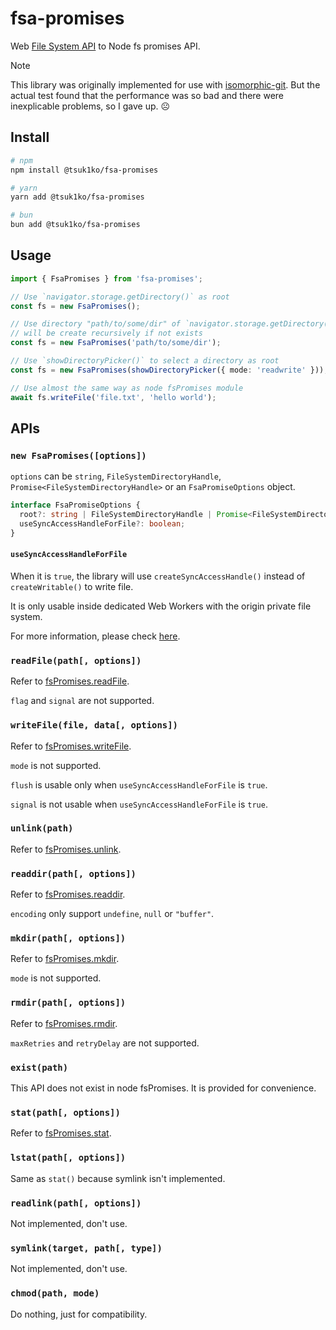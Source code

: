 # fsa-promises

Web [File System API](https://developer.mozilla.org/en-US/docs/Web/API/File_System_API) to Node fs promises API.

> [!NOTE]  
> This library was originally implemented for use with [isomorphic-git](https://github.com/isomorphic-git/isomorphic-git). But the actual test found that the performance was so bad and there were inexplicable problems, so I gave up. ☹️

## Install

```bash
# npm
npm install @tsuk1ko/fsa-promises

# yarn
yarn add @tsuk1ko/fsa-promises

# bun
bun add @tsuk1ko/fsa-promises
```

## Usage

```ts
import { FsaPromises } from 'fsa-promises';

// Use `navigator.storage.getDirectory()` as root
const fs = new FsaPromises();

// Use directory "path/to/some/dir" of `navigator.storage.getDirectory()` as root,
// will be create recursively if not exists
const fs = new FsaPromises('path/to/some/dir');

// Use `showDirectoryPicker()` to select a directory as root
const fs = new FsaPromises(showDirectoryPicker({ mode: 'readwrite' }));

// Use almost the same way as node fsPromises module
await fs.writeFile('file.txt', 'hello world');
```

## APIs

### `new FsaPromises([options])`

`options` can be `string`, `FileSystemDirectoryHandle`, `Promise<FileSystemDirectoryHandle>` or an `FsaPromiseOptions` object.

```ts
interface FsaPromiseOptions {
  root?: string | FileSystemDirectoryHandle | Promise<FileSystemDirectoryHandle>;
  useSyncAccessHandleForFile?: boolean;
}
```

#### `useSyncAccessHandleForFile`

When it is `true`, the library will use `createSyncAccessHandle()` instead of `createWritable()` to write file.

It is only usable inside dedicated Web Workers with the origin private file system.

For more information, please check [here](https://developer.mozilla.org/en-US/docs/Web/API/FileSystemFileHandle/createSyncAccessHandle).

### `readFile(path[, options])`

Refer to [fsPromises.readFile](https://nodejs.org/api/fs.html#fspromisesreadfilepath-options).

`flag` and `signal` are not supported.

### `writeFile(file, data[, options])`

Refer to [fsPromises.writeFile](https://nodejs.org/api/fs.html#fspromiseswritefilefile-data-options).

`mode` is not supported.

`flush` is usable only when `useSyncAccessHandleForFile` is `true`.

`signal` is not usable when `useSyncAccessHandleForFile` is `true`.

### `unlink(path)`

Refer to [fsPromises.unlink](https://nodejs.org/api/fs.html#fspromisesunlinkpath).

### `readdir(path[, options])`

Refer to [fsPromises.readdir](https://nodejs.org/api/fs.html#fspromisesreaddirpath-options).

`encoding` only support `undefine`, `null` or `"buffer"`.

### `mkdir(path[, options])`

Refer to [fsPromises.mkdir](https://nodejs.org/api/fs.html#fspromisesmkdirpath-options).

`mode` is not supported.

### `rmdir(path[, options])`

Refer to [fsPromises.rmdir](https://nodejs.org/api/fs.html#fspromisesrmdirpath-options).

`maxRetries` and `retryDelay` are not supported.

### `exist(path)`

This API does not exist in node fsPromises. It is provided for convenience.

### `stat(path[, options])`

Refer to [fsPromises.stat](https://nodejs.org/api/fs.html#fspromisesstatpath-options).

### `lstat(path[, options])`

Same as `stat()` because symlink isn't implemented.

### `readlink(path[, options])`

Not implemented, don't use.

### `symlink(target, path[, type])`

Not implemented, don't use.

### `chmod(path, mode)`

Do nothing, just for compatibility.
